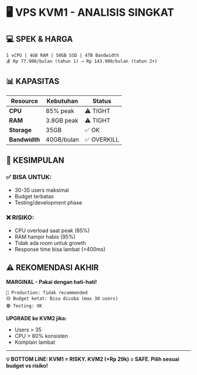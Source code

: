 # 🖥️ VPS KVM1 - ANALISIS SINGKAT

## 💻 **SPEK & HARGA**
```
1 vCPU | 4GB RAM | 50GB SSD | 4TB Bandwidth
💰 Rp 77.900/bulan (tahun 1) → Rp 143.900/bulan (tahun 2+)
```

## 📊 **KAPASITAS**
| Resource | Kebutuhan | Status |
|----------|-----------|--------|
| **CPU** | 85% peak | ⚠️ TIGHT |
| **RAM** | 3.8GB peak | ⚠️ TIGHT |
| **Storage** | 35GB | ✅ OK |
| **Bandwidth** | 40GB/bulan | ✅ OVERKILL |

## 🎯 **KESIMPULAN**

### **✅ BISA UNTUK:**
- 30-35 users maksimal
- Budget terbatas
- Testing/development phase

### **❌ RISIKO:**
- CPU overload saat peak (85%)
- RAM hampir habis (95%)
- Tidak ada room untuk growth
- Response time bisa lambat (>400ms)

## ⚠️ **REKOMENDASI AKHIR**

**MARGINAL - Pakai dengan hati-hati!**

```
🔴 Production: Tidak recommended
🟡 Budget ketat: Bisa dicoba (max 30 users)
🟢 Testing: OK
```

**UPGRADE ke KVM2 jika:**
- Users > 35
- CPU > 80% konsisten  
- Komplain lambat

---

**💡 BOTTOM LINE: KVM1 = RISKY. KVM2 (+Rp 29k) = SAFE. Pilih sesuai budget vs risiko!**
